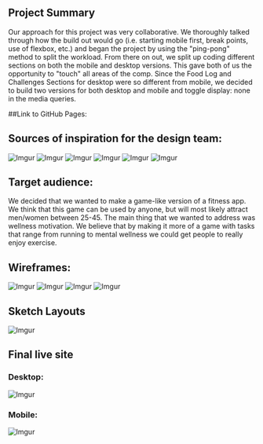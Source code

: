 ## Project Summary
Our approach for this project was very collaborative. We thoroughly talked through how the build out would go (i.e. starting mobile first, break points, use of flexbox, etc.) and began the project by using the "ping-pong" method to split the workload. From there on out, we split up coding different sections on both the mobile and desktop versions. This gave both of us the opportunity to "touch" all areas of the comp. Since the Food Log and Challenges Sections for desktop were so different from mobile, we decided to build two versions for both desktop and mobile and toggle display: none in the media queries.

##Link to GitHub Pages:

## Sources of inspiration for the design team:
![Imgur](http://i.imgur.com/efZxXL8.png)
![Imgur](http://i.imgur.com/XTnnsh9.png)
![Imgur](http://i.imgur.com/xY0EfmT.png)
![Imgur](http://i.imgur.com/L6HK7HY.png)
![Imgur](http://i.imgur.com/PxxIF3X.png)
![Imgur](http://i.imgur.com/zsVxrbP.png)


## Target audience:

We decided that we wanted to make a game-like version of a fitness app. We think that this game can be used by anyone, but will most likely attract men/women between 25-45. The main thing that we wanted to address was wellness motivation. We believe that by making it more of a game with tasks that range from running to mental wellness we could get people to really enjoy exercise.


## Wireframes:
![Imgur](http://i.imgur.com/4TNJ2A2.png)
![Imgur](http://i.imgur.com/mzRja4L.png)
![Imgur](http://i.imgur.com/FRdpyP9.png)
![Imgur](http://i.imgur.com/WKl0mPm.png)

## Sketch Layouts

![Imgur](http://i.imgur.com/Gl81HuE.png)

## Final live site

### Desktop:
![Imgur](http://i.imgur.com/vnkmbDx.png)

### Mobile:
![Imgur](http://i.imgur.com/qTuEsv6.png)
